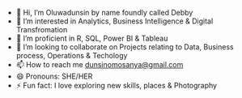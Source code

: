 - 👋 Hi, I’m Oluwadunsin by name foundly called Debby
- 👀 I’m interested in Analytics, Business Intelligence & Digital Transfromation
- 🌱 I’m proficient in R, SQL, Power BI & Tableau
- 💞️ I’m looking to collaborate on Projects relating to Data, Business process, Operations & Techology
- 📫 How to reach me dunsinomosanya@gmail.com
- 😄 Pronouns: SHE/HER
- ⚡ Fun fact: I love exploring new skills, places & Photography

<!---
Dunsyn/Dunsyn is a ✨ special ✨ repository because its `README.md` (this file) appears on your GitHub profile.
You can click the Preview link to take a look at your changes.
--->
